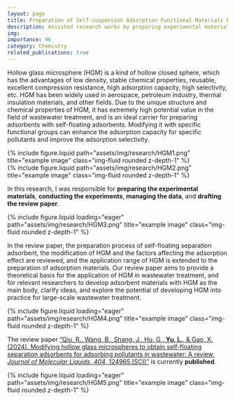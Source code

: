 ```yaml
---
layout: page
title: Preparation of Self-suspension Adsorption Functional Materials by Modification of Hollow Glass Microspheres (HGM)
description: Assisted research works by preparing experimental materials, conducting experiments, managing data, and drafting the review paper. The review paper is currently published
img: 
importance: 96
category: Chemistry
related_publications: true
---
```


Hollow glass microsphere (HGM) is a kind of hollow closed sphere, which has the advantages of low density, stable chemical properties, reusable, excellent compression resistance, high adsorption capacity, high selectivity, etc. HGM has been widely used in aerospace, petroleum industry, thermal insulation materials, and other fields. Due to the unique structure and chemical properties of HGM, it has extremely high potential value in the field of wastewater treatment, and is an ideal carrier for preparing adsorbents with self-floating adsorbents. Modifying it with specific functional groups can enhance the adsorption capacity for specific pollutants and improve the adsorption selectivity. 


<div class="row justify-content-sm-center">
  <div class="col-sm-6 mt-3 mt-md-0">
    {% include figure.liquid path="assets/img/research/HGM1.png" title="example image" class="img-fluid rounded z-depth-1" %}
  </div>
  <div class="col-sm-6 mt-3 mt-md-0">
    {% include figure.liquid path="assets/img/research/HGM2.png" title="example image" class="img-fluid rounded z-depth-1" %}
  </div>
</div>


In this research, I was responsible for **preparing the experimental materials**, **conducting the experiments**, **managing the data**, and **drafting the review paper**.

<div class="row">
    <div class="col-sm mt-3 mt-md-0">
        {% include figure.liquid loading="eager" path="assets/img/research/HGM3.png" title="example image" class="img-fluid rounded z-depth-1" %}
    </div>
</div>




In the review paper, the preparation process of self-floating separation adsorbent, the modification of HGM and the factors affecting the adsorption effect are reviewed, and the application range of HGM is extended to the preparation of adsorption materials. Our review paper aims to provide a theoretical basis for the application of HGM in wastewater treatment, and for relevant researchers to develop adsorbent materials with HGM as the main body, clarify ideas, and explore the potential of developing HGM into practice for large-scale wastewater treatment.

<div class="row">
    <div class="col-sm mt-3 mt-md-0">
        {% include figure.liquid loading="eager" path="assets/img/research/HGM4.png" title="example image" class="img-fluid rounded z-depth-1" %}
    </div>
</div>


The review paper [“Qiu, R., Wang, B., Shang, J., Hu, G., **Yu, L.**, & Gao, X. (2024). Modifying hollow glass microspheres to obtain self-floating separation adsorbents for adsorbing pollutants in wastewater: A review. _Journal of Molecular Liquids, 404_, 124965.(SCI)”](https://doi.org/10.1016/j.molliq.2024.124965) is currently **published**.

 <div class="row">
    <div class="col-sm mt-3 mt-md-0">
        {% include figure.liquid loading="eager" path="assets/img/research/HGM5.png" title="example image" class="img-fluid rounded z-depth-1" %}
    </div>
</div>